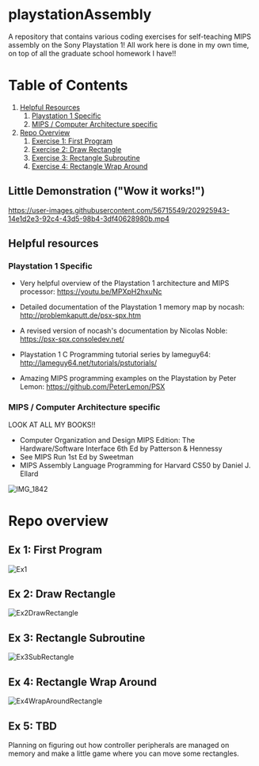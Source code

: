 # playstationAssembly
A repository that contains various coding exercises for self-teaching MIPS assembly on the Sony Playstation 1! All work here is done in my own time,
on top of all the graduate school homework I have!!

# Table of Contents
1. [Helpful Resources](#Helpful-resources)
    1. [Playstation 1 Specific](#Playstation-1-Specific)
    2. [MIPS / Computer Architecture specific](#MIPS-/-Computer-Architecture-specific)
2. [Repo Overview](#Repo-overview)
    1. [Exercise 1: First Program](Exercise-1)
    2. [Exercise 2: Draw Rectangle](Exercise-2)
    3. [Exercise 3: Rectangle Subroutine](Exercise-3)
    4. [Exercise 4: Rectangle Wrap Around](Exercise-4)
    
## Little Demonstration ("Wow it works!")

https://user-images.githubusercontent.com/56715549/202925943-14e1d2e3-92c4-43d5-98b4-3df40628980b.mp4

## Helpful resources

### Playstation 1 Specific

* Very helpful overview of the Playstation 1 architecture and MIPS processor:
https://youtu.be/MPXpH2hxuNc

* Detailed documentation of the Playstation 1 memory map by nocash:
http://problemkaputt.de/psx-spx.htm

* A revised version of nocash's documentation by Nicolas Noble:
https://psx-spx.consoledev.net/

* Playstation 1 C Programming tutorial series by lameguy64:
http://lameguy64.net/tutorials/pstutorials/

* Amazing MIPS programming examples on the Playstation by Peter Lemon:
https://github.com/PeterLemon/PSX

### MIPS / Computer Architecture specific

LOOK AT ALL MY BOOKS!!

* Computer Organization and Design MIPS Edition: The Hardware/Software Interface 6th Ed by Patterson & Hennessy
* See MIPS Run 1st Ed by Sweetman
* MIPS Assembly Language Programming for Harvard CS50 by Daniel J. Ellard

![IMG_1842](https://user-images.githubusercontent.com/56715549/202926451-c568c68e-9181-4b08-a10b-68caa167810f.jpg)

# Repo overview

## Ex 1: First Program <a name="Exercise-1"></a>
![Ex1](https://user-images.githubusercontent.com/56715549/202927548-0098405d-69b7-4725-b777-a9640dd8c200.png)

## Ex 2: Draw Rectangle <a name="Exercise-2"></a>
![Ex2DrawRectangle](https://user-images.githubusercontent.com/56715549/202927558-680d794b-9b86-4012-a5ca-3bb671dc5bee.png)


## Ex 3: Rectangle Subroutine<a name="Exercise-3"></a>
![Ex3SubRectangle](https://user-images.githubusercontent.com/56715549/202927563-c1391fce-45da-4066-9435-b6a31efc9c98.png)


## Ex 4: Rectangle Wrap Around <a name="Exercise-4"></a>
![Ex4WrapAroundRectangle](https://user-images.githubusercontent.com/56715549/202927567-5c02c0d7-251d-4b41-a093-a0113e8669f2.png)


## Ex 5: TBD <a name="Exercise-5"></a>
Planning on figuring out how controller peripherals are managed on memory and make a little game where you can move some rectangles.
